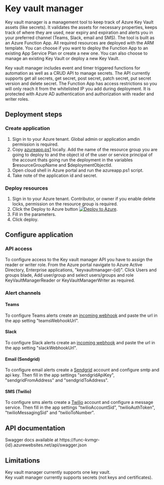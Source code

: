 # Key vault manager

Key vault manager is a management tool to keep track of Azure Key Vault assets (like secrets). It validates the assets for necessary properties, keeps track of where they are used, near expiry and expiration and alerts you in your preferred channel (Teams, Slack, email and SMS). The tool is built as an Azure Function App. All required resources are deployed with the ARM template. You can choose if you want to deploy the Function App to an existing App Service Plan or create a new one. You can also choose to manage an existing Key Vault or deploy a new Key Vault.

Key vault manager includes event and timer triggered functions for automation as well as a CRUD API to manage secrets. The API currently supports get all secrets, get secret, post secret, patch secret, put secret version and delete secret.
The Function App has access restrictions so you will only reach it from the whitelisted IP you add during deployment. It is protected with Azure AD authentication and authorization with reader and writer roles.

## Deployment steps

### Create application

1. Sign in to your Azure tenant. Global admin or application amdin permission is required.
2. Copy [azureapp.ps1](https://github.com/Intility/keyvaultmanager/tree/main/ARM/azureapp.ps1) locally. Add the name of the resource group you are going to deploy to and the object id of the user or service principal of the account thats going run the deployment in the variables $resourceGroupName and $deploymentObjectId.
3. Open cloud shell in Azure portal and run the azureapp.ps1 script.
4. Take note of the application id and secret.

### Deploy resources

1. Sign in to your Azure tenant. Contributor, or owner if you enable delete locks, permission on the resource group is required.
2. Click the Deploy to Azure button [![Deploy to Azure](https://aka.ms/deploytoazurebutton)](https://portal.azure.com/#create/Microsoft.Template/uri/https%3A%2F%2Fgithub.com%2FIntility%2Fkeyvaultmanager%2Ftree%2Fmain%2FARM%2Fazuredeploy.json).
3. Fill in the parameters.
4. Click deploy.

## Configure application

### API access

To configure access to the Key vault manager API you have to assign the reader or writer role. From the Azure portal navigate to Azure Active Directory, Enterprise applications, "keyvaultmanager-{id}". Click Users and groups blade, Add user/group and select users/groups and role KeyVaultManagerReader or KeyVaultManagerWriter as required.

### Alert channels

#### Teams

To configure Teams alerts create an [incoming webhook](https://docs.microsoft.com/en-us/microsoftteams/platform/webhooks-and-connectors/how-to/add-incoming-webhook#create-an-incoming-webhook) and paste the url in the app setting "teamsWebhookUrl".

#### Slack

To configure Slack alerts create an [incoming webhook](https://slack.com/help/articles/115005265063-Incoming-webhooks-for-Slack) and paste the url in the app setting "slackWebhookUrl".

#### Email (Sendgrid)

To configure email alerts create a [Sendgrid](https://sendgrid.com/) account and configure smtp and api key. Then fill in the app settings "sendgridApiKey", "sendgridFromAddress" and "sendgridToAddress".

#### SMS (Twilio)

To configure sms alerts create a [Twilio](https://twilio.com/) account and configure a message service. Then fill in the app settings "twilioAccountSid", "twilioAuthToken", "twilioMessagingSid" and "twilioToNumber".

## API documentation

Swagger docs available at https://func-kvmgr-{id}.azurewebsites.net/api/swagger.json

## Limitations

Key vault manager currently supports one key vault.\
Key vualt manager currently supports secrets (not keys and certificates).
